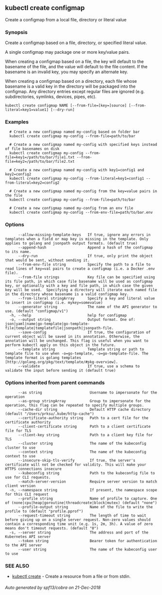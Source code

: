 ## kubectl create configmap

Create a configmap from a local file, directory or literal value

### Synopsis

Create a configmap based on a file, directory, or specified literal value. 

A single configmap may package one or more key/value pairs. 

When creating a configmap based on a file, the key will default to the basename of the file, and the value will default to the file content.  If the basename is an invalid key, you may specify an alternate key. 

When creating a configmap based on a directory, each file whose basename is a valid key in the directory will be packaged into the configmap.  Any directory entries except regular files are ignored (e.g. subdirectories, symlinks, devices, pipes, etc).

```
kubectl create configmap NAME [--from-file=[key=]source] [--from-literal=key1=value1] [--dry-run]
```

### Examples

```
  # Create a new configmap named my-config based on folder bar
  kubectl create configmap my-config --from-file=path/to/bar
  
  # Create a new configmap named my-config with specified keys instead of file basenames on disk
  kubectl create configmap my-config --from-file=key1=/path/to/bar/file1.txt --from-file=key2=/path/to/bar/file2.txt
  
  # Create a new configmap named my-config with key1=config1 and key2=config2
  kubectl create configmap my-config --from-literal=key1=config1 --from-literal=key2=config2
  
  # Create a new configmap named my-config from the key=value pairs in the file
  kubectl create configmap my-config --from-file=path/to/bar
  
  # Create a new configmap named my-config from an env file
  kubectl create configmap my-config --from-env-file=path/to/bar.env
```

### Options

```
      --allow-missing-template-keys   If true, ignore any errors in templates when a field or map key is missing in the template. Only applies to golang and jsonpath output formats. (default true)
      --append-hash                   Append a hash of the configmap to its name.
      --dry-run                       If true, only print the object that would be sent, without sending it.
      --from-env-file string          Specify the path to a file to read lines of key=val pairs to create a configmap (i.e. a Docker .env file).
      --from-file strings             Key file can be specified using its file path, in which case file basename will be used as configmap key, or optionally with a key and file path, in which case the given key will be used.  Specifying a directory will iterate each named file in the directory whose basename is a valid configmap key.
      --from-literal stringArray      Specify a key and literal value to insert in configmap (i.e. mykey=somevalue)
      --generator string              The name of the API generator to use. (default "configmap/v1")
  -h, --help                          help for configmap
  -o, --output string                 Output format. One of: json|yaml|name|go-template|go-template-file|template|templatefile|jsonpath|jsonpath-file.
      --save-config                   If true, the configuration of current object will be saved in its annotation. Otherwise, the annotation will be unchanged. This flag is useful when you want to perform kubectl apply on this object in the future.
      --template string               Template string or path to template file to use when -o=go-template, -o=go-template-file. The template format is golang templates [http://golang.org/pkg/text/template/#pkg-overview].
      --validate                      If true, use a schema to validate the input before sending it (default true)
```

### Options inherited from parent commands

```
      --as string                      Username to impersonate for the operation
      --as-group stringArray           Group to impersonate for the operation, this flag can be repeated to specify multiple groups.
      --cache-dir string               Default HTTP cache directory (default "/Users/prksu/.kube/http-cache")
      --certificate-authority string   Path to a cert file for the certificate authority
      --client-certificate string      Path to a client certificate file for TLS
      --client-key string              Path to a client key file for TLS
      --cluster string                 The name of the kubeconfig cluster to use
      --context string                 The name of the kubeconfig context to use
      --insecure-skip-tls-verify       If true, the server's certificate will not be checked for validity. This will make your HTTPS connections insecure
      --kubeconfig string              Path to the kubeconfig file to use for CLI requests.
      --match-server-version           Require server version to match client version
  -n, --namespace string               If present, the namespace scope for this CLI request
      --profile string                 Name of profile to capture. One of (none|cpu|heap|goroutine|threadcreate|block|mutex) (default "none")
      --profile-output string          Name of the file to write the profile to (default "profile.pprof")
      --request-timeout string         The length of time to wait before giving up on a single server request. Non-zero values should contain a corresponding time unit (e.g. 1s, 2m, 3h). A value of zero means don't timeout requests. (default "0")
  -s, --server string                  The address and port of the Kubernetes API server
      --token string                   Bearer token for authentication to the API server
      --user string                    The name of the kubeconfig user to use
```

### SEE ALSO

* [kubectl create](kubectl_create.md)	 - Create a resource from a file or from stdin.

###### Auto generated by spf13/cobra on 21-Dec-2018
